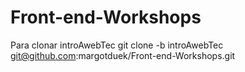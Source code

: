 # Front-end-Workshops

Para clonar introAwebTec
git clone -b introAwebTec git@github.com:margotduek/Front-end-Workshops.git